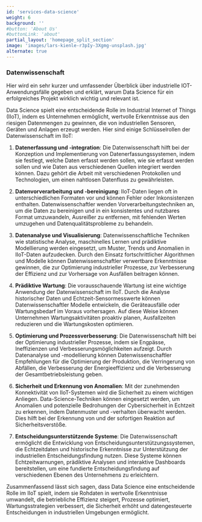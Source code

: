 ```yaml
---
id: 'services-data-science'
weight: 6
background: ''
#button: 'About Us'
#buttonLink: 'about'
partial_layout: 'homepage_split_section'
image: 'images/lars-kienle-r3pIy-3Xgmg-unsplash.jpg'
alternate: true
---
```

### Datenwissenschaft 

 

Hier wird ein sehr kurzer und umfassender Überblick über industrielle IOT-Anwendungsfälle gegeben und erklärt, warum Data Science für ein erfolgreiches Projekt wirklich wichtig und relevant ist.  

Data Science spielt eine entscheidende Rolle im Industrial Internet of Things (IIoT), indem es Unternehmen ermöglicht, wertvolle Erkenntnisse aus den riesigen Datenmengen zu gewinnen, die von industriellen Sensoren, Geräten und Anlagen erzeugt werden. Hier sind einige Schlüsselrollen der Datenwissenschaft im IIoT: 

 

1. **Datenerfassung und -integration**: Die Datenwissenschaft hilft bei der Konzeption und Implementierung von Datenerfassungssystemen, indem sie festlegt, welche Daten erfasst werden sollen, wie sie erfasst werden sollen und wie Daten aus verschiedenen Quellen integriert werden können. Dazu gehört die Arbeit mit verschiedenen Protokollen und Technologien, um einen nahtlosen Datenfluss zu gewährleisten. 

 

2. **Datenvorverarbeitung und -bereinigung**: IIoT-Daten liegen oft in unterschiedlichen Formaten vor und können Fehler oder Inkonsistenzen enthalten. Datenwissenschaftler wenden Vorverarbeitungstechniken an, um die Daten zu bereinigen und in ein konsistentes und nutzbares Format umzuwandeln, Ausreißer zu entfernen, mit fehlenden Werten umzugehen und Datenqualitätsprobleme zu behandeln. 

 

3. **Datenanalyse und Visualisierung**: Datenwissenschaftliche Techniken wie statistische Analyse, maschinelles Lernen und prädiktive Modellierung werden eingesetzt, um Muster, Trends und Anomalien in IIoT-Daten aufzudecken. Durch den Einsatz fortschrittlicher Algorithmen und Modelle können Datenwissenschaftler verwertbare Erkenntnisse gewinnen, die zur Optimierung industrieller Prozesse, zur Verbesserung der Effizienz und zur Vorhersage von Ausfällen beitragen können. 

 

4. **Prädiktive Wartung**: Die vorausschauende Wartung ist eine wichtige Anwendung der Datenwissenschaft im IIoT. Durch die Analyse historischer Daten und Echtzeit-Sensormesswerte können Datenwissenschaftler Modelle entwickeln, die Geräteausfälle oder Wartungsbedarf im Voraus vorhersagen. Auf diese Weise können Unternehmen Wartungsaktivitäten proaktiv planen, Ausfallzeiten reduzieren und die Wartungskosten optimieren. 

 

5. **Optimierung und Prozessverbesserung**: Die Datenwissenschaft hilft bei der Optimierung industrieller Prozesse, indem sie Engpässe, Ineffizienzen und Verbesserungsmöglichkeiten aufzeigt. Durch Datenanalyse und -modellierung können Datenwissenschaftler Empfehlungen für die Optimierung der Produktion, die Verringerung von Abfällen, die Verbesserung der Energieeffizienz und die Verbesserung der Gesamtbetriebsleistung geben. 

 

6. **Sicherheit und Erkennung von Anomalien**: Mit der zunehmenden Konnektivität von IIoT-Systemen wird die Sicherheit zu einem wichtigen Anliegen. Data-Science-Techniken können eingesetzt werden, um Anomalien und potenzielle Bedrohungen der Cybersicherheit in Echtzeit zu erkennen, indem Datenmuster und -verhalten überwacht werden. Dies hilft bei der Erkennung von und der sofortigen Reaktion auf Sicherheitsverstöße. 

 

7. **Entscheidungsunterstützende Systeme**: Die Datenwissenschaft ermöglicht die Entwicklung von Entscheidungsunterstützungssystemen, die Echtzeitdaten und historische Erkenntnisse zur Unterstützung der industriellen Entscheidungsfindung nutzen. Diese Systeme können Echtzeitwarnungen, prädiktive Analysen und interaktive Dashboards bereitstellen, um eine fundierte Entscheidungsfindung auf verschiedenen Ebenen des Unternehmens zu erleichtern. 

 

Zusammenfassend lässt sich sagen, dass Data Science eine entscheidende Rolle im IIoT spielt, indem sie Rohdaten in wertvolle Erkenntnisse umwandelt, die betriebliche Effizienz steigert, Prozesse optimiert, Wartungsstrategien verbessert, die Sicherheit erhöht und datengesteuerte Entscheidungen in industriellen Umgebungen ermöglicht. 